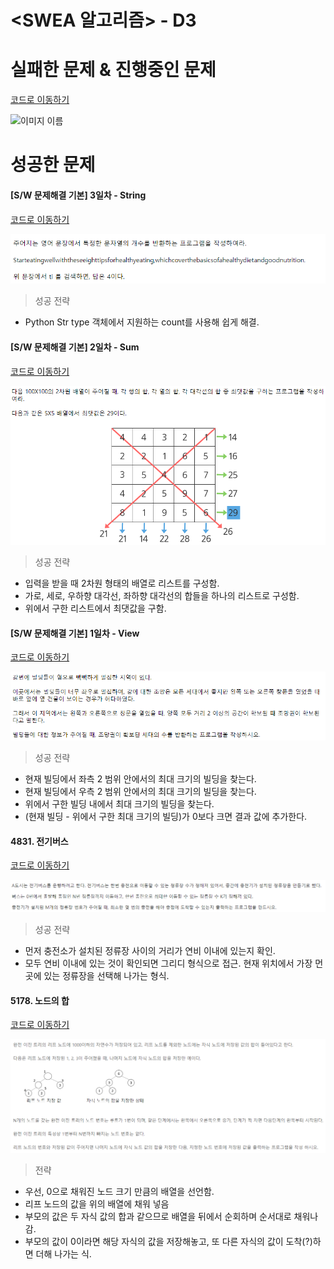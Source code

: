# <SWEA 알고리즘> - D3

# 실패한 문제 & 진행중인 문제

[코드로 이동하기]()

![이미지 이름]()



# 성공한 문제

#### [S/W 문제해결 기본] 3일차 - String

[코드로 이동하기](https://github.com/yeomkyeorae/algorithm/blob/master/SWEA/D3/D3_3day_String.py)

![3일차 - String](./images/D3_3day_String.PNG)

> 성공 전략

- Python Str type 객체에서 지원하는 count를 사용해 쉽게 해결.



#### [S/W 문제해결 기본] 2일차 - Sum

[코드로 이동하기](https://github.com/yeomkyeorae/algorithm/blob/master/SWEA/D3/D3_2day_Sum.py)

![2일차 - Sum](./images/D3_2day_Sum.PNG)



> 성공 전략

- 입력을 받을 때 2차원 형태의 배열로 리스트를 구성함.
- 가로, 세로, 우하향 대각선, 좌하향 대각선의 합들을 하나의 리스트로 구성함.
- 위에서 구한 리스트에서 최댓값을 구함.





#### [S/W 문제해결 기본] 1일차 - View

[코드로 이동하기](https://github.com/yeomkyeorae/algorithm/blob/master/SWEA/D3/D3_1day_View.py)

![1일차 - View](./images/D3_1day_View.PNG)



> 성공 전략

- 현재 빌딩에서 좌측 2 범위 안에서의 최대 크기의 빌딩을 찾는다.
- 현재 빌딩에서 우측 2 범위 안에서의 최대 크기의 빌딩을 찾는다.
- 위에서 구한 빌딩 내에서 최대 크기의 빌딩을 찾는다.
- (현재 빌딩 - 위에서 구한 최대 크기의 빌딩)가 0보다 크면 결과 값에 추가한다. 





#### 4831. 전기버스

[코드로 이동하기](https://github.com/yeomkyeorae/algorithm/blob/master/SWEA/D3/D3_1day_elec_bus.py)

![전기버스](./images/D3_1day_elec_bus.PNG)



> 성공 전략

- 먼저 충전소가 설치된 정류장 사이의 거리가 연비 이내에 있는지 확인.
- 모두 연비 이내에 있는 것이 확인되면 그리디 형식으로 접근. 현재 위치에서 가장 먼 곳에 있는 정류장을 선택해 나가는 형식.



#### 5178. 노드의 합

[코드로 이동하기]()

![5178](./images/5178.PNG)



> 전략

- 우선, 0으로 채워진 노드 크기 만큼의 배열을 선언함.
- 리프 노드의 값을 위의 배열에 채워 넣음
- 부모의 값은 두 자식 값의 합과 같으므로 배열을 뒤에서 순회하며 순서대로 채워나감.
- 부모의 값이 0이라면 해당 자식의 값을 저장해놓고, 또 다른 자식의 값이 도착(?)하면 더해 나가는 식.

